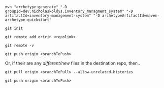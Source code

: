 ```
mvn "archetype:generate" "-D groupId=dev.nicholaskoldys.inventory_managment_system" "-D artifactId=inventory-management-system" "-D archetypeArtifactId=maven-archetype-quickstart"
```
```
git init
```
```
git remote add oririn <repolink>
```
```
git remote -v 
```
```
git push origin <branchToPush>
```
Or, if their are any *different/new* files in the destination repo, then..
```
git pull origin <branchToPull> --allow-unrelated-histories

git push origin <branchToPush>
```